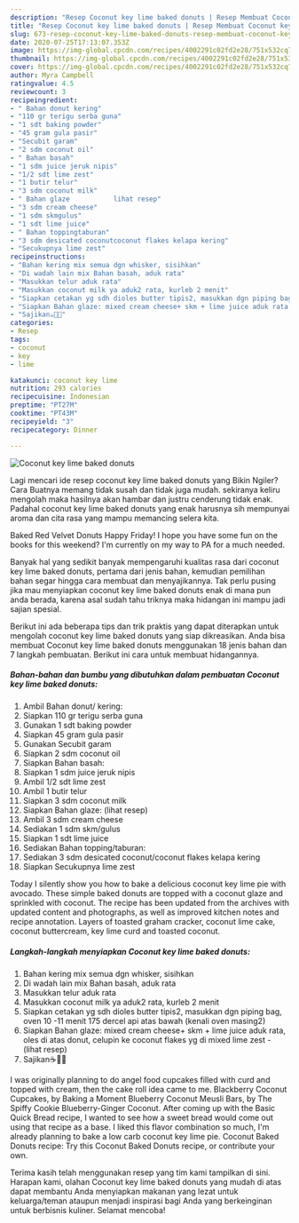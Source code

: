 ```yaml
---
description: "Resep Coconut key lime baked donuts | Resep Membuat Coconut key lime baked donuts Yang Lezat"
title: "Resep Coconut key lime baked donuts | Resep Membuat Coconut key lime baked donuts Yang Lezat"
slug: 673-resep-coconut-key-lime-baked-donuts-resep-membuat-coconut-key-lime-baked-donuts-yang-lezat
date: 2020-07-25T17:13:07.353Z
image: https://img-global.cpcdn.com/recipes/4002291c02fd2e28/751x532cq70/coconut-key-lime-baked-donuts-foto-resep-utama.jpg
thumbnail: https://img-global.cpcdn.com/recipes/4002291c02fd2e28/751x532cq70/coconut-key-lime-baked-donuts-foto-resep-utama.jpg
cover: https://img-global.cpcdn.com/recipes/4002291c02fd2e28/751x532cq70/coconut-key-lime-baked-donuts-foto-resep-utama.jpg
author: Myra Campbell
ratingvalue: 4.5
reviewcount: 3
recipeingredient:
- " Bahan donut kering"
- "110 gr terigu serba guna"
- "1 sdt baking powder"
- "45 gram gula pasir"
- "Secubit garam"
- "2 sdm coconut oil"
- " Bahan basah"
- "1 sdm juice jeruk nipis"
- "1/2 sdt lime zest"
- "1 butir telur"
- "3 sdm coconut milk"
- " Bahan glaze           lihat resep"
- "3 sdm cream cheese"
- "1 sdm skmgulus"
- "1 sdt lime juice"
- " Bahan toppingtaburan"
- "3 sdm desicated coconutcoconut flakes kelapa kering"
- "Secukupnya lime zest"
recipeinstructions:
- "Bahan kering mix semua dgn whisker, sisihkan"
- "Di wadah lain mix Bahan basah, aduk rata"
- "Masukkan telur aduk rata"
- "Masukkan coconut milk ya aduk2 rata, kurleb 2 menit"
- "Siapkan cetakan yg sdh dioles butter tipis2, masukkan dgn piping bag, oven 10 -11 menit 175 dercel api atas bawah (kenali oven masing2)"
- "Siapkan Bahan glaze: mixed cream cheese+ skm + lime juice aduk rata, oles di atas donut, celupin ke coconut flakes yg di mixed lime zest             (lihat resep)"
- "Sajikan☕📸🍵"
categories:
- Resep
tags:
- coconut
- key
- lime

katakunci: coconut key lime 
nutrition: 293 calories
recipecuisine: Indonesian
preptime: "PT27M"
cooktime: "PT43M"
recipeyield: "3"
recipecategory: Dinner

---
```



![Coconut key lime baked donuts](https://img-global.cpcdn.com/recipes/4002291c02fd2e28/751x532cq70/coconut-key-lime-baked-donuts-foto-resep-utama.jpg)

Lagi mencari ide resep coconut key lime baked donuts yang Bikin Ngiler? Cara Buatnya memang tidak susah dan tidak juga mudah. sekiranya keliru mengolah maka hasilnya akan hambar dan justru cenderung tidak enak. Padahal coconut key lime baked donuts yang enak harusnya sih mempunyai aroma dan cita rasa yang mampu memancing selera kita.

Baked Red Velvet Donuts Happy Friday! I hope you have some fun on the books for this weekend? I&#39;m currently on my way to PA for a much needed.

Banyak hal yang sedikit banyak mempengaruhi kualitas rasa dari coconut key lime baked donuts, pertama dari jenis bahan, kemudian pemilihan bahan segar hingga cara membuat dan menyajikannya. Tak perlu pusing jika mau menyiapkan coconut key lime baked donuts enak di mana pun anda berada, karena asal sudah tahu triknya maka hidangan ini mampu jadi sajian spesial.


Berikut ini ada beberapa tips dan trik praktis yang dapat diterapkan untuk mengolah coconut key lime baked donuts yang siap dikreasikan. Anda bisa membuat Coconut key lime baked donuts menggunakan 18 jenis bahan dan 7 langkah pembuatan. Berikut ini cara untuk membuat hidangannya.

<!--inarticleads1-->

##### Bahan-bahan dan bumbu yang dibutuhkan dalam pembuatan Coconut key lime baked donuts:

1. Ambil  Bahan donut/ kering:
1. Siapkan 110 gr terigu serba guna
1. Gunakan 1 sdt baking powder
1. Siapkan 45 gram gula pasir
1. Gunakan Secubit garam
1. Siapkan 2 sdm coconut oil
1. Siapkan  Bahan basah:
1. Siapkan 1 sdm juice jeruk nipis
1. Ambil 1/2 sdt lime zest
1. Ambil 1 butir telur
1. Siapkan 3 sdm coconut milk
1. Siapkan  Bahan glaze:           (lihat resep)
1. Ambil 3 sdm cream cheese
1. Sediakan 1 sdm skm/gulus
1. Siapkan 1 sdt lime juice
1. Sediakan  Bahan topping/taburan:
1. Sediakan 3 sdm desicated coconut/coconut flakes kelapa kering
1. Siapkan Secukupnya lime zest


Today I silently show you how to bake a delicious coconut key lime pie with avocado. These simple baked donuts are topped with a coconut glaze and sprinkled with coconut. The recipe has been updated from the archives with updated content and photographs, as well as improved kitchen notes and recipe annotation. Layers of toasted graham cracker, coconut lime cake, coconut buttercream, key lime curd and toasted coconut. 

<!--inarticleads2-->

##### Langkah-langkah menyiapkan Coconut key lime baked donuts:

1. Bahan kering mix semua dgn whisker, sisihkan
1. Di wadah lain mix Bahan basah, aduk rata
1. Masukkan telur aduk rata
1. Masukkan coconut milk ya aduk2 rata, kurleb 2 menit
1. Siapkan cetakan yg sdh dioles butter tipis2, masukkan dgn piping bag, oven 10 -11 menit 175 dercel api atas bawah (kenali oven masing2)
1. Siapkan Bahan glaze: mixed cream cheese+ skm + lime juice aduk rata, oles di atas donut, celupin ke coconut flakes yg di mixed lime zest -             (lihat resep)
1. Sajikan☕📸🍵


I was originally planning to do angel food cupcakes filled with curd and topped with cream, then the cake roll idea came to me. Blackberry Coconut Cupcakes, by Baking a Moment Blueberry Coconut Meusli Bars, by The Spiffy Cookie Blueberry-Ginger Coconut. After coming up with the Basic Quick Bread recipe, I wanted to see how a sweet bread would come out using that recipe as a base. I liked this flavor combination so much, I&#39;m already planning to bake a low carb coconut key lime pie. Coconut Baked Donuts recipe: Try this Coconut Baked Donuts recipe, or contribute your own. 

Terima kasih telah menggunakan resep yang tim kami tampilkan di sini. Harapan kami, olahan Coconut key lime baked donuts yang mudah di atas dapat membantu Anda menyiapkan makanan yang lezat untuk keluarga/teman ataupun menjadi inspirasi bagi Anda yang berkeinginan untuk berbisnis kuliner. Selamat mencoba!
